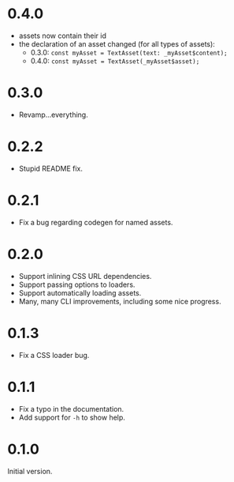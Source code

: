 # 0.4.0

- assets now contain their id
- the declaration of an asset changed (for all types of assets):
    - 0.3.0: `const myAsset = TextAsset(text: _myAsset$content);` 
    - 0.4.0: `const myAsset = TextAsset(_myAsset$asset);` 

# 0.3.0

- Revamp...everything.

# 0.2.2

- Stupid README fix.

# 0.2.1

- Fix a bug regarding codegen for named assets.

# 0.2.0

- Support inlining CSS URL dependencies.
- Support passing options to loaders.
- Support automatically loading assets.
- Many, many CLI improvements, including some nice progress.

# 0.1.3

- Fix a CSS loader bug.

# 0.1.1

- Fix a typo in the documentation.
- Add support for `-h` to show help.

# 0.1.0

Initial version.
